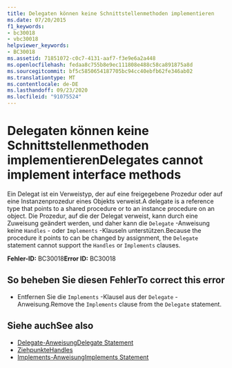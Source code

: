 ```yaml
---
title: Delegaten können keine Schnittstellenmethoden implementieren
ms.date: 07/20/2015
f1_keywords:
- bc30018
- vbc30018
helpviewer_keywords:
- BC30018
ms.assetid: 71851072-c0c7-4131-aaf7-f3e9e6a2a448
ms.openlocfilehash: fedaa8c755b8e9ec111808e488c58ca891875a8d
ms.sourcegitcommit: bf5c5850654187705bc94cc40ebfb62fe346ab02
ms.translationtype: MT
ms.contentlocale: de-DE
ms.lasthandoff: 09/23/2020
ms.locfileid: "91075524"
---
```

# <a name="delegates-cannot-implement-interface-methods"></a><span data-ttu-id="26b6f-102">Delegaten können keine Schnittstellenmethoden implementieren</span><span class="sxs-lookup"><span data-stu-id="26b6f-102">Delegates cannot implement interface methods</span></span>

<span data-ttu-id="26b6f-103">Ein Delegat ist ein Verweistyp, der auf eine freigegebene Prozedur oder auf eine Instanzenprozedur eines Objekts verweist.</span><span class="sxs-lookup"><span data-stu-id="26b6f-103">A delegate is a reference type that points to a shared procedure or to an instance procedure on an object.</span></span> <span data-ttu-id="26b6f-104">Die Prozedur, auf die der Delegat verweist, kann durch eine Zuweisung geändert werden, und daher kann die `Delegate` -Anweisung keine `Handles` - oder `Implements` -Klauseln unterstützen.</span><span class="sxs-lookup"><span data-stu-id="26b6f-104">Because the procedure it points to can be changed by assignment, the `Delegate` statement cannot support the `Handles` or `Implements` clauses.</span></span>  
  
 <span data-ttu-id="26b6f-105">**Fehler-ID:** BC30018</span><span class="sxs-lookup"><span data-stu-id="26b6f-105">**Error ID:** BC30018</span></span>  
  
## <a name="to-correct-this-error"></a><span data-ttu-id="26b6f-106">So beheben Sie diesen Fehler</span><span class="sxs-lookup"><span data-stu-id="26b6f-106">To correct this error</span></span>  
  
- <span data-ttu-id="26b6f-107">Entfernen Sie die `Implements` -Klausel aus der `Delegate` -Anweisung.</span><span class="sxs-lookup"><span data-stu-id="26b6f-107">Remove the `Implements` clause from the `Delegate` statement.</span></span>  
  
## <a name="see-also"></a><span data-ttu-id="26b6f-108">Siehe auch</span><span class="sxs-lookup"><span data-stu-id="26b6f-108">See also</span></span>

- [<span data-ttu-id="26b6f-109">Delegate-Anweisung</span><span class="sxs-lookup"><span data-stu-id="26b6f-109">Delegate Statement</span></span>](../language-reference/statements/delegate-statement.md)
- [<span data-ttu-id="26b6f-110">Ziehpunkte</span><span class="sxs-lookup"><span data-stu-id="26b6f-110">Handles</span></span>](../language-reference/statements/handles-clause.md)
- [<span data-ttu-id="26b6f-111">Implements-Anweisung</span><span class="sxs-lookup"><span data-stu-id="26b6f-111">Implements Statement</span></span>](../language-reference/statements/implements-statement.md)
